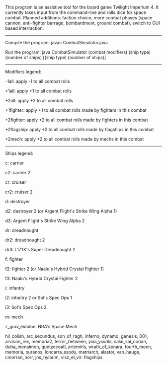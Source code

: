 This program is an assistive tool for the board game Twilight Imperium 4.
It currently takes input from the command-line and rolls dice for space combat.
Planned additions: faction choice, more combat phases (space cannon, anti-fighter barrage, bombardment, ground combat), switch to GUI based interraction.  
_____________________________________________________________________________________________________________________________
Compile the program: javac CombatSimulator.java

Run the program: java CombatSimulator (combat modifiers) (ship type) (number of ships) [(ship type) (number of ships)]
_____________________________________________________________________________________________________________________________
Modifiers legend:

-1all: apply -1 to all combat rolls

+1all: apply +1 to all combat rolls

+2all: apply +2 to all combat rolls

+1fighter: apply +1 to all combat rolls made by fighters in this combat

+2fighter: apply +2 to all combat rolls made by fighters in this combat  

+2flagship: apply +2 to all combat rolls made by flagships in this combat

+2mech: apply +2 to all combat rolls made by mechs in this combat
_____________________________________________________________________________________________________________________________
Ships legend:

c: carrier

c2: carrier 2

cr: cruiser

cr2: cruiser 2

d: destroyer

d2: destroyer 2 (or Argent Flight's Strike Wing Alpha 1)

d3: Argent Flight's Strike Wing Alpha 2

dr: dreadnought

dr2: dreadnought 2

dr3: L1Z1X's Super Dreadnought 2

f: fighter

f2: fighter 2 (or Naalu's Hybrid Crystal Fighter 1)

f3: Naalu's Hybrid Crystal Fighter 2

i: infantry

i2: infantry 2 or Sol's Spec Ops 1

i3: Sol's Spec Ops 2

m: mech

z_grav_eidolon: NRA's Space Mech

hil_colish, arc_secundus, son_of_ragh, inferno, dynamo, genesis, 001, arvicon_rex, memoria2, terror_between, ysia_yssrila, salai_sai_corian, duha_menaimon, quetzecoatl, artemiris, wrath_of_kenara, fourth_moon, memoria, ouranos, loncarra_ssodu, matriarch, alastor, van_hauge, cmorran_norr, jns_hylarim, visz_el_vir: flagships
